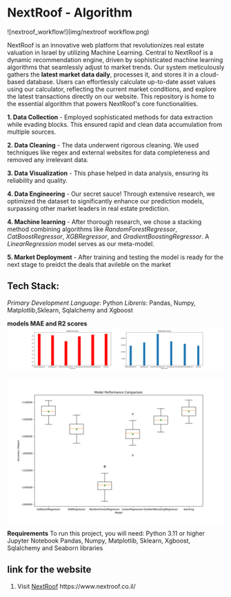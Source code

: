 # NextRoof - Algorithm 

![nextroof_workflow!](img/nextroof workflow.png)

NextRoof is an innovative web platform that revolutionizes real estate valuation in Israel by utilizing Machine Learning. 
Central to NextRoof is a dynamic recommendation engine, driven by sophisticated machine learning algorithms that seamlessly adjust to market trends. 
Our system meticulously gathers the **latest market data daily**, processes it, and stores it in a cloud-based database. Users can effortlessly calculate up-to-date asset values using our calculator, reflecting the current market conditions, and explore the latest transactions directly on our website.
This repository is home to the essential algorithm that powers NextRoof's core functionalities.


**1. Data Collection** - Employed sophisticated methods for data extraction while evading blocks. This ensured rapid and clean data accumulation from multiple sources.

**2. Data Cleaning** - The data underwent rigorous cleaning. We used techniques like regex and external websites for data completeness and removed any irrelevant data.

**3. Data Visualization** - This phase helped in data analysis, ensuring its reliability and quality.

**4. Data Engineering** - Our secret sauce! Through extensive research, we optimized the dataset to significantly enhance our prediction models, surpassing other market leaders in real estate prediction.

**4. Machine learning** - After thorough research, we chose a stacking method combining algorithms like *RandomForestRegressor*, *CatBoostRegressor*, *XGBRegressor*, and *GradientBoostingRegressor*. A *LinearRegression* model serves as our meta-model.

**5. Market Deployment** - After training and testing the model is ready for the next stage to preidct the deals that avileble on the market




## Tech Stack:
*Primary Development Language*: Python
*Libreris*: Pandas, Numpy, Matplotlib,Sklearn, Sqlalchemy and Xgboost


 **models MAE and R2 scores**
 ![plt1!](img/plot_model_scores.png)

 ![plt2!](img/result_plot.png)

 

**Requirements**
To run this project, you will need:
Python 3.11 or higher
Jupyter Notebook
Pandas, Numpy, Matplotlib, Sklearn, Xgboost, Sqlalchemy and Seaborn libraries

## link for the website
1. Visit [NextRoof]([www.nextroof.co.il](https://www.nextroof.co.il/))  https://www.nextroof.co.il/
